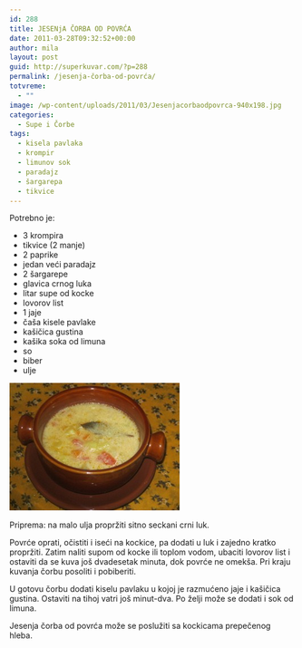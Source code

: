```yaml
---
id: 288
title: JESENjA ČORBA OD POVRĆA
date: 2011-03-28T09:32:52+00:00
author: mila
layout: post
guid: http://superkuvar.com/?p=288
permalink: /jesenja-čorba-od-povrća/
totvreme:
  - ""
image: /wp-content/uploads/2011/03/Jesenjacorbaodpovrca-940x198.jpg
categories:
  - Supe i Čorbe
tags:
  - kisela pavlaka
  - krompir
  - limunov sok
  - paradajz
  - šargarepa
  - tikvice
---
```

Potrebno je:

  * 3 krompira
  * tikvice (2 manje)
  * 2 paprike
  * jedan veći paradajz
  * 2 šargarepe
  * glavica crnog luka
  * litar supe od kocke
  * lovorov list
  * 1 jaje
  * čaša kisele pavlake
  * kašičica gustina
  * kašika soka od limuna
  * so
  * biber
  * ulje

[<img class="alignnone size-medium wp-image-5991" src="/wp-content/uploads/2011/03/Jesenjacorbaodpovrca-300x225.jpg" alt="Jesenjacorbaodpovrca" width="300" height="225" />](/wp-content/uploads/2011/03/Jesenjacorbaodpovrca.jpg)

Priprema: na malo ulja propržiti sitno seckani crni luk.

Povrće oprati, očistiti i iseći na kockice, pa dodati u luk i zajedno kratko propržiti. Zatim naliti supom od kocke ili toplom vodom, ubaciti lovorov list i ostaviti da se kuva još dvadesetak minuta, dok povrće ne omekša. Pri kraju kuvanja čorbu posoliti i pobiberiti.

U gotovu čorbu dodati kiselu pavlaku u kojoj je razmućeno jaje i kašičica gustina. Ostaviti na tihoj vatri još minut-dva. Po želji može se dodati i sok od limuna.

Jesenja čorba od povrća može se poslužiti sa kockicama prepečenog hleba.

&nbsp;